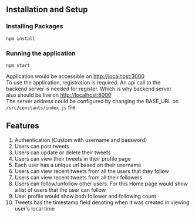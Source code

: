 ## Installation and Setup

### Installing Packages
``` npm install ```

### Running the application
``` npm start ```           
   
Application would be accessible on 
<a href="http://localhost:3000"> http://localhost:3000 </a>        
To use the application, registration is required. An api call to the        
backend server is needed for register. Which is why backend server      
also should be live on <a href="http://localhost:8000"> http://localhost:8000 </a>           
The server address could be configured by changing the BASE_URL on        
```/src/constants/index.js``` file


## Features
1. Authentication (Custom with username and password)
2. Users can post tweets
3. Users can update or delete their tweets
4. Users can view their tweets in their profile page
5. Each user has a unique url based on their username
6. Users can view recent tweets from all the users that they follow
7. Users can view recent tweets from all their followers
8. Users can follow/unfollow other users. For this Home page would show a list of users that the user can follow
9. User profile would show both follower and following count
10. Tweets has the timestamp field denoting when it was created in viewing user's local time
